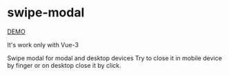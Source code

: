 # swipe-modal

[DEMO](https://nimblestalker.github.io/swipe-modal/)

It's work only with Vue-3

Swipe modal for modal and desktop devices
Try to close it in mobile device by finger or on desktop close it by click.